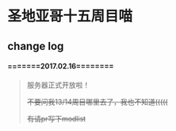 # 圣地亚哥十五周目喵
## change log

#### =======2017.02.16========
> 服务器正式开放啦！
> 
> ~~不要问我13/14周目哪里去了，我也不知道(((((~~
> 
> ~~有请pr写下modlist~~
